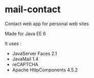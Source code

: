 # mail-contact
Contact web app for personal web sites

Made for Java EE 6

It uses : 
- JavaServer Faces 2.1
- JavaMail 1.4
- reCAPTCHA
- Apache HttpComponents 4.5.2
